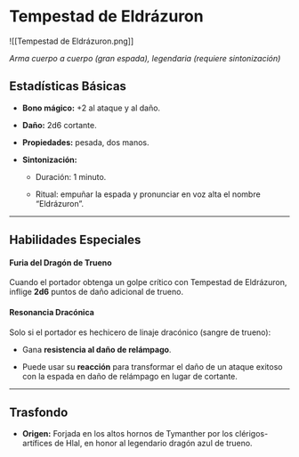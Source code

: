 # **Tempestad de Eldrázuron**

![[Tempestad de Eldrázuron.png]]

_Arma cuerpo a cuerpo (gran espada), legendaria (requiere sintonización)_


## Estadísticas Básicas

- **Bono mágico:** +2 al ataque y al daño.
    
- **Daño:** 2d6 cortante.
    
- **Propiedades:** pesada, dos manos.
    
- **Sintonización:**
    
    - Duración: 1 minuto.
        
    - Ritual: empuñar la espada y pronunciar en voz alta el nombre “Eldrázuron”.
        

---

## Habilidades Especiales

#### Furia del Dragón de Trueno

Cuando el portador obtenga un golpe crítico con Tempestad de Eldrázuron, inflige **2d6** puntos de daño adicional de trueno.
#### Resonancia Dracónica

Solo si el portador es hechicero de linaje dracónico (sangre de trueno):

- Gana **resistencia al daño de relámpago**.
    
- Puede usar su **reacción** para transformar el daño de un ataque exitoso con la espada en daño de relámpago en lugar de cortante.

---

## Trasfondo 

- **Origen:** Forjada en los altos hornos de Tymanther por los clérigos-artífices de Hlal, en honor al legendario dragón azul de trueno.
